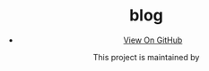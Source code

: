 <!doctype html> <html> <head> <meta charset="utf-8"> <meta http-equiv="X-UA-Compatible" content="chrome=1"> <title>blog by JonMary</title> <link href='https://fonts.googleapis.com/css?family=Arvo:400,700,400italic' rel='stylesheet' type='text/css'> <link rel="stylesheet" href="/blog/assets/css/style.css?v=86e299581a0471cf4763fb2dfe857649aefa88f2"> <script src="/blog/assets/js/scale.fix.js"></script> <meta name="viewport" content="width=device-width, initial-scale=1, user-scalable=no"> <!--[if lt IE 9]> <script src="//html5shiv.googlecode.com/svn/trunk/html5.js"></script> <![endif]--> </head> <body> <div class="wrapper"> <header> <h1 class="header">blog</h1> <p class="header"></p> <ul> <li><a class="buttons github" href="https://github.com/JonMary/blog">View On GitHub</a></li> </ul> <p class="header">This project is maintained by <a class="header name" href="https://github.com/JonMa
